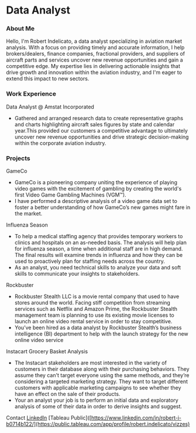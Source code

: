 # Data Analyst

### About Me
Hello, I'm Robert Indelicato, a data analyst specializing in aviation market analysis. With a focus on providing timely and accurate information, I help brokers/dealers, finance companies, fractional providers, and suppliers of aircraft parts and services uncover new revenue opportunities and gain a competitive edge. My expertise lies in delivering actionable insights that drive growth and innovation within the aviation industry, and I'm eager to extend this impact to new sectors.

### Work Experience
Data Analyst @ Amstat Incorporated
- Gathered and arranged research data to create representative graphs and
charts highlighting aircraft sales figures by state and calendar year.This provided our customers a
competitive advantage to ultimately uncover new revenue opportunities and drive strategic
decision-making within the corporate aviation industry.



### Projects
GameCo
- GameCo is a pioneering company uniting the experience of playing video games with the excitement of gambling by creating the world's first Video Game Gambling Machines (VGM™). 
- I have performed a descriptive analysis of a video game data set to foster a
better understanding of how GameCo’s new games might fare in the market.


Influenza Season
- To help a medical staffing agency that provides temporary workers to clinics
and hospitals on an as-needed basis. The analysis will help plan for influenza
season, a time when additional staff are in high demand. The final results will
examine trends in influenza and how they can be used to proactively plan for
staffing needs across the country.
- As an analyst, you need technical skills to analyze your data and soft skills to communicate your
insights to stakeholders.


Rockbuster
- Rockbuster Stealth LLC is a movie rental company that used to have stores around the
world. Facing stiff competition from streaming services such as Netflix and Amazon Prime,
the Rockbuster Stealth management team is planning to use its existing movie licenses to
launch an online video rental service in order to stay competitive.
- You’ve been hired as a data analyst by Rockbuster Stealth’s business intelligence (BI)
department to help with the launch strategy for the new online video service


 Instacart Grocery Basket Analysis
 - The Instacart stakeholders are most interested in the variety of customers in their database
along with their purchasing behaviors. They assume they can't target everyone using the
same methods, and they’re considering a targeted marketing strategy. They want to target
different customers with applicable marketing campaigns to see whether they have an effect
on the sale of their products.
- Your an analyst your job is to perform an initial data and exploratory analysis of some of their data in order to derive insights and suggest.

Contact
[LinkedIn](https://www.linkedin.com/in/robert-i-b0714b122/)
[Tableau Public]([https://www.linkedin.com/in/robert-i-b0714b122/](https://public.tableau.com/app/profile/robert.indelicato/vizzes)







